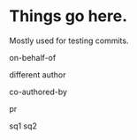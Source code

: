# Things go here.
Mostly used for testing commits.

on-behalf-of

different author

co-authored-by

pr

sq1
sq2

